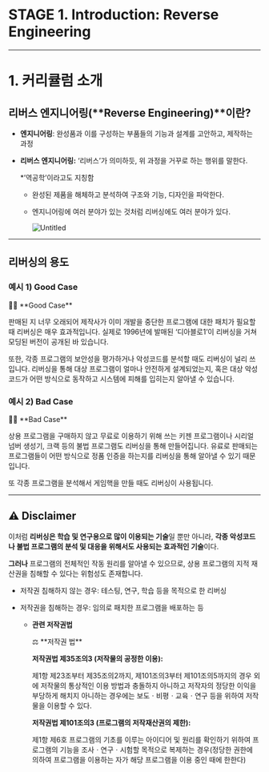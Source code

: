# STAGE 1. Introduction: Reverse Engineering

---

# 1. 커리큘럼 소개

## 리버스 엔지니어링(**Reverse Engineering)**이란?

- **엔지니어링**: 완성품과 이를 구성하는 부품들의 기능과 설계를 고안하고, 제작하는 과정

- **리버스 엔지니어링:** ‘리버스’가 의미하듯, 위 과정을 거꾸로 하는 행위를 말한다.
    
    *’역공학’이라고도 지칭함
    
    - 완성된 제품을 해체하고 분석하여 구조와 기능, 디자인을 파악한다.
    - 엔지니어링에 여러 분야가 있는 것처럼 리버싱에도 여러 분야가 있다.
        
        ![Untitled](STAGE%201%20Introduction%20Reverse%20Engineering%20a394937c90214023abed1285b1b93ae1/Untitled.png)
        

---

## 리버싱의 용도

### **예시 1) Good Case**

<aside>
👍🏻 **Good Case**

판매된 지 너무 오래되어 제작사가 이미 개발을 중단한 프로그램에 대한 패치가 필요할 때 리버싱은 매우 효과적입니다. 실제로 1996년에 발매된 ‘디아블로1’이 리버싱을 거쳐 모딩된 버전이 공개된 바 있습니다.

또한, 각종 프로그램의 보안성을 평가하거나 악성코드를 분석할 때도 리버싱이 널리 쓰입니다. 리버싱을 통해 대상 프로그램이 얼마나 안전하게 설계되었는지, 혹은 대상 악성코드가 어떤 방식으로 동작하고 시스템에 피해를 입히는지 알아낼 수 있습니다.

</aside>

### **예시 2) Bad Case**

<aside>
👎🏻 **Bad Case**

상용 프로그램을 구매하지 않고 무료로 이용하기 위해 쓰는 키젠 프로그램이나 시리얼 넘버 생성기, 크랙 등의 불법 프로그램도 리버싱을 통해 만들어집니다. 유료로 판매되는 프로그램들이 어떤 방식으로 정품 인증을 하는지를 리버싱을 통해 알아낼 수 있기 때문입니다.

또 각종 프로그램을 분석해서 게임핵을 만들 때도 리버싱이 사용됩니다.

</aside>

---

## ****⚠️ Disclaimer****

이처럼 **리버싱은 학습 및 연구용으로 많이 이용되는 기술**일 뿐만 아니라, **각종 악성코드나 불법 프로그램의 분석 및 대응을 위해서도 사용되는 효과적인 기술**이다.

**그러나** 프로그램의 전체적인 작동 원리를 알아낼 수 있으므로, 상용 프로그램의 지적 재산권을 침해할 수 있다는 위험성도 존재합니다.

- 저작권 침해하지 않는 경우: 테스팅, 연구, 학습 등을 목적으로 한 리버싱
- 저작권을 침해하는 경우: 임의로 패치한 프로그램을 배포하는 등
    
    
    - **관련 저작권법**
        
        <aside>
        ⚖️ **저작권 법**
        
        **저작권법 제35조의3 (저작물의 공정한 이용):**
        
        제1항 제23조부터 제35조의2까지, 제101조의3부터 제101조의5까지의 경우 외에 
        저작물의 통상적인 이용 방법과 충돌하지 아니하고 저작자의 정당한 이익을 부당하게 해치지 아니하는 경우에는 보도ㆍ비평ㆍ교육ㆍ연구 등을 위하여 저작물을 이용할 수 있다.
        
        **저작권법 제101조의3 (프로그램의 저작재산권의 제한):**
        
        제1항 제6호 프로그램의 기초를 이루는 아이디어 및 원리를 확인하기 위하여 프로그램의 기능을 조사ㆍ연구ㆍ시험할 목적으로 복제하는 경우(정당한 권한에 의하여 프로그램을 이용하는 자가 해당 프로그램을 이용 중인 때에 한한다)
        
        </aside>